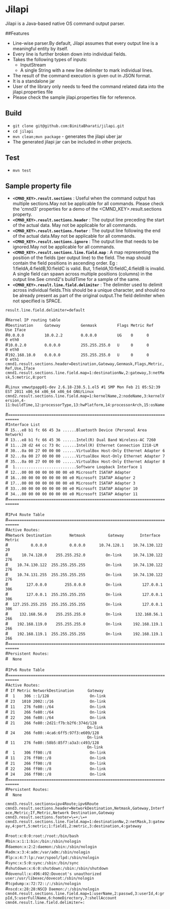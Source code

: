 # Jilapi
Jilapi is a Java-based native OS command output parser.

##Features
* Line-wise parser.By default, Jilapi assumes that every output line is a meaningful entity by itself.
* Every line is further broken down into individual fields.
* Takes the following types of inputs:
     * InputStream
     * A single String with a new line delimiter to mark individual lines.
* The result of the command execution is given out in JSON format.
* It is a standalone jar
* User of the library only needs to feed the command related data into the jilapi.properties file
* Please check the sample jilapi.properties file for reference.

## Build
* `git clone git@github.com:BinitaBharati/jilapi.git`
* `cd jilapi`
* `mvn clean;mvn package` - generates the jilapi uber jar
* The generated jilapi jar can be included in other projects.

## Test
* `mvn test`

## Sample property file
* **`<CMND_KEY>.result.sections`**  : Useful when the command output has multiple sections.May not be applicable for all commands.
    Please check the 'cmnd3' properties for a demo of the <CMND_KEY>.result.sections property.
* **`<CMND_KEY>.result.sections.header`** :  The output line preceding the start of the actual data. May not be applicable for all commands.
* **`<CMND_KEY>.result.sections.footer`** : The output line following the end of the actual data.May not be applicable for all commands.
* **`<CMND_KEY>.result.sections.ignore`** : The output line that needs to be ignored.May not be applicable for all commands.
* **`<CMND_KEY>.result.sections.line.field.map`** : A map representing the position of the fields (per output line) to the field.
    The map should contain the field positions in ascending order. Eg : 1:fieldA,4:fieldB,10:fieldC is valid. But, 1:fieldA,10:fieldC,4:fieldB is invalid. A single field can spawn across multiple positions (columns) in the output line.See cmnd2's buildTime for a sample of the same.
* **`<CMND_KEY>.result.line.field.delimiter`** : The delimiter used to delimit across individual fields.This should be a unique character, and should no be already present as part of the original output.The field delimiter when not specified is SPACE.

`result.line.field.delimiter=default` <br />

\#`Kernel IP routing table` <br />
\#`Destination     Gateway         Genmask         Flags Metric Ref    Use Iface` <br/>
\#`0.0.0.0         10.0.2.2        0.0.0.0         UG    0      0        0 eth0` <br/>
\#`10.0.2.0        0.0.0.0         255.255.255.0   U     0      0        0 eth0` <br/>
\#`192.168.10.0    0.0.0.0         255.255.255.0   U     0      0        0 eth1` <br/>
`cmnd1.result.sections.header=Destination,Gateway,Genmask,Flags,Metric,Ref,Use,Iface` <br/>
`cmnd1.result.sections.line.field.map=1:destinationNw,2:gateway,3:netMask,5:metric,8:port` <br/>

\#`Linux vmwutpapp01-dev 2.6.18-238.5.1.el5 #1 SMP Mon Feb 21 05:52:39 EST 2011 x86_64 x86_64 x86_64 GNU/Linux` <br/>
`cmnd2.result.sections.line.field.map=1:kernelName,2:nodeName,3:kernelVersion,4-11:buildTime,12:processorType,13:hwPlatform,14:processorArch,15:osName` <br/>

\#`===========================================================================`<br/>
\#`Interface List`<br/>
\#` 15...e8 b1 fc 66 45 3a ......Bluetooth Device (Personal Area Network)`<br/>
\#` 13...e8 b1 fc 66 45 36 ......Intel(R) Dual Band Wireless-AC 7260`<br/>
\#` 11...28 d2 44 cc 73 0c ......Intel(R) Ethernet Connection I218-LM`<br/>
\#` 30...0a 00 27 00 00 00 ......VirtualBox Host-Only Ethernet Adapter 6`<br/>
\#` 32...0a 00 27 00 00 00 ......VirtualBox Host-Only Ethernet Adapter 7`<br/>
\#` 35...0a 00 27 00 00 00 ......VirtualBox Host-Only Ethernet Adapter 8`<br/>
\#`  1...........................Software Loopback Interface 1`<br/>
\#` 12...00 00 00 00 00 00 00 e0 Microsoft ISATAP Adapter`<br/>
\#` 16...00 00 00 00 00 00 00 e0 Microsoft ISATAP Adapter 2`<br/>
\#` 17...00 00 00 00 00 00 00 e0 Microsoft ISATAP Adapter 3`<br/>
\#` 33...00 00 00 00 00 00 00 e0 Microsoft ISATAP Adapter 10`<br/>
\#` 34...00 00 00 00 00 00 00 e0 Microsoft ISATAP Adapter 11`<br/>
\#`===========================================================================`<br />
<br />
\#`IPv4 Route Table`<br />
\#`===========================================================================`<br />
\#`Active Routes:`<br/>
\#`Network Destination        Netmask          Gateway       Interface  Metric`<br/>
\#`          0.0.0.0          0.0.0.0      10.74.128.1    10.74.130.122     20`<br/>
\#`      10.74.128.0    255.255.252.0         On-link     10.74.130.122    276`<br/>
\#`    10.74.130.122  255.255.255.255         On-link     10.74.130.122    276`<br/>
\#`    10.74.131.255  255.255.255.255         On-link     10.74.130.122    276`<br/>
\#`        127.0.0.0        255.0.0.0         On-link         127.0.0.1    306`<br/>
\#`        127.0.0.1  255.255.255.255         On-link         127.0.0.1    306`<br/>
\#`  127.255.255.255  255.255.255.255         On-link         127.0.0.1    306`<br/>
\#`     132.168.56.0    255.255.255.0         On-link      132.168.56.1    266`<br/>
\#`    192.168.119.0    255.255.255.0         On-link     192.168.119.1    266`<br/>
\#`    192.168.119.1  255.255.255.255         On-link     192.168.119.1    266`<br/> \#`===========================================================================`<br />
\#`Persistent Routes:`<br />
\#`  None`<br />
 <br />
\#`IPv6 Route Table`<br />
\#`===========================================================================`<br />
\#`Active Routes:`<br />
\#` If Metric NetworkDestination      Gateway`<br/>
\#`  1    306 ::1/128                  On-link`<br/>
\#` 23   1010 2002::/16                On-link`<br/>
\#` 11    276 fe80::/64                On-link`<br/>
\#` 21    266 fe80::/64                On-link`<br/>
\#` 22    266 fe80::/64                On-link`<br/>
\#` 21    266 fe80::2d21:f7b:b2f6:374d/128` <br/>
`                                    On-link`<br/>
\#` 24    266 fe80::4ca6:6ff5:97f3:e609/128`<br/>
`                                    On-link`<br/>
\#` 11    276 fe80::58b5:85f7:a3a3:c493/128`<br/>
`                                    On-link`<br/>
\#`  1    306 ff00::/8                 On-link`<br/>
\#` 11    276 ff00::/8                 On-link`<br/>
\#` 21    266 ff00::/8                 On-link`<br/>
\#` 22    266 ff00::/8                 On-link`<br/>
\#` 24    266 ff00::/8                 On-link`<br/>
\#`===========================================================================`<br />
\#`Persistent Routes:`<br />
\#`  None`<br />

`cmnd3.result.sections=ipv4Route;ipv6Route`<br/>
`cmnd3.result.sections.header=NetworkDestination,Netmask,Gateway,Interface,Metric;If,Metric,Network Destination,Gateway`<br/>
`cmnd3.result.sections.footer=\=+;\=+`<br/>
`cmnd3.result.sections.line.field.map=1:destinationNw,2:netMask,3:gateway,4:port,5:metric;1:field1,2:metric,3:destination,4:gateway`<br/>

\#`root:x:0:0:root:/root:/bin/bash`<br/>
\#`bin:x:1:1:bin:/bin:/sbin/nologin`<br/>
\#`daemon:x:2:2:daemon:/sbin:/sbin/nologin`<br/>
\#`adm:x:3:4:adm:/var/adm:/sbin/nologin`<br/>
\#`lp:x:4:7:lp:/var/spool/lpd:/sbin/nologin`<br/>
\#`sync:x:5:0:sync:/sbin:/bin/sync`<br/>
\#`shutdown:x:6:0:shutdown:/sbin:/sbin/shutdown`<br/>
\#`dovenull:x:496:492:Dovecot's unauthorized user:/usr/libexec/dovecot:/sbin/nologin`<br/>
\#`tcpdump:x:72:72::/:/sbin/nologin`<br/>
\#`nscd:x:28:28:NSCD Daemon:/:/sbin/nologin`<br/>
`cmnd4.result.sections.line.field.map=1:userName,2:passwd,3:userId,4:grpId,5:userFullName,6:homeDirectory,7:shellAccount`<br/>
`cmnd4.result.line.field.delimiter=:`<br/>
